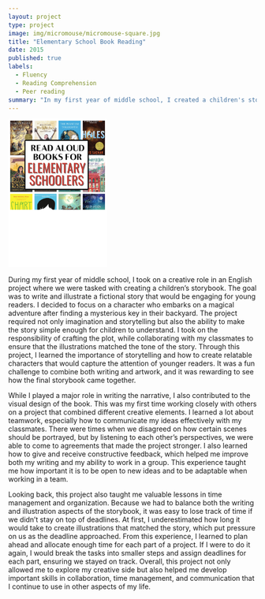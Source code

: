 ```yaml
---
layout: project
type: project
image: img/micromouse/micromouse-square.jpg
title: "Elementary School Book Reading"
date: 2015
published: true
labels:
  - Fluency 
  - Reading Comprehension 
  - Peer reading 
summary: "In my first year of middle school, I created a children's storybook as part of an English project, where I learned valuable lessons in storytelling, teamwork, and time management through both writing and illustrating the fictional narrative."
---
```


<div class="text-center p-4">
  <img width="200px" src="img/Elementary-Schoolers.png" class="img-thumbnail" >
</div>

During my first year of middle school, I took on a creative role in an English project where we were tasked with creating a children’s storybook. The goal was to write and illustrate a fictional story that would be engaging for young readers. I decided to focus on a character who embarks on a magical adventure after finding a mysterious key in their backyard. The project required not only imagination and storytelling but also the ability to make the story simple enough for children to understand. I took on the responsibility of crafting the plot, while collaborating with my classmates to ensure that the illustrations matched the tone of the story. Through this project, I learned the importance of storytelling and how to create relatable characters that would capture the attention of younger readers. It was a fun challenge to combine both writing and artwork, and it was rewarding to see how the final storybook came together.

While I played a major role in writing the narrative, I also contributed to the visual design of the book. This was my first time working closely with others on a project that combined different creative elements. I learned a lot about teamwork, especially how to communicate my ideas effectively with my classmates. There were times when we disagreed on how certain scenes should be portrayed, but by listening to each other’s perspectives, we were able to come to agreements that made the project stronger. I also learned how to give and receive constructive feedback, which helped me improve both my writing and my ability to work in a group. This experience taught me how important it is to be open to new ideas and to be adaptable when working in a team.

Looking back, this project also taught me valuable lessons in time management and organization. Because we had to balance both the writing and illustration aspects of the storybook, it was easy to lose track of time if we didn’t stay on top of deadlines. At first, I underestimated how long it would take to create illustrations that matched the story, which put pressure on us as the deadline approached. From this experience, I learned to plan ahead and allocate enough time for each part of a project. If I were to do it again, I would break the tasks into smaller steps and assign deadlines for each part, ensuring we stayed on track. Overall, this project not only allowed me to explore my creative side but also helped me develop important skills in collaboration, time management, and communication that I continue to use in other aspects of my life.
